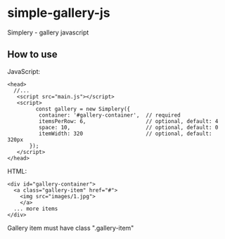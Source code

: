 # simple-gallery-js
Simplery - gallery javascript

## How to use

JavaScript:
```
<head>
  //...
   <script src="main.js"></script>
   <script>
		 const gallery = new Simplery({
		  container: '#gallery-container',  // required
		  itemsPerRow: 6,                   // optional, default: 4
		  space: 10,                        // optional, default: 0
		  itemWidth: 320                    // optional, default: 320px
	   });
   </script>
</head>
```

HTML:
```
<div id="gallery-container">
  <a class="gallery-item" href="#">
    <img src="images/1.jpg">
	</a>
  ... more items
</div>
```
Gallery item must have class ".gallery-item"
